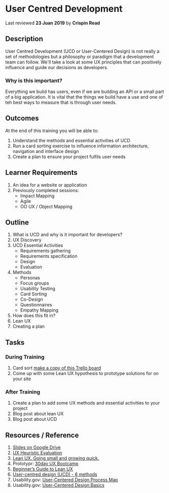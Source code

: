# User Centred Development
Last reviewed **23 Juan 2019** by **Crispin Read**

## Description
User Centred Development (UCD or User-Centered Design) is not really a set of methodologies but a philosophy or paradigm that a development team can follow. We'll take a look at some UX principles that can positively influence and guide our decisions as developers.

### Why is this important?
Everything we build has users, even if we are building an API or a small part of a big application. It is vital that the things we build have a use and one of teh best ways to measure that is through user needs.

## Outcomes

At the end of this training you will be able to:
1. Understand the methods and essential activities of UCD
1. Run a card sorting exercise to influence information architecture, navigation and interface design
1. Create a plan to ensure your project fulfils user needs

## Learner Requirements

1. An idea for a website or application
1. Previously completed sessions:
    - Impact Mapping
    - Agile
    - OO UX / Object Mapping

## Outline

1. What is UCD and why is it important for developers?
1. UX Discovery
1. UCD Essential Activities
    - Requirements gathering
    - Requirements specification
    - Design
    - Evaluation
1. Methods
    - Personas
    - Focus groups
    - Usability Testing
    - Card Sorting
    - Co-Design
    - Questionnaires
    - Empathy Mapping    
1. How does this fit in?
1. Lean UX
1. Creating a plan

## Tasks

### During Training
1. Card sort [make a copy of this Trello board](https://trello.com/b/tb1YTWlV/card-sort)
1. Come up with some Lean UX hypothesis to prototype solutions for on your site

### After Training
1. Create a plan to add some UX methods and essential activities to your project
2. Blog post about lean UX
3. Blog post about UCD

## Resources / Reference

1. [Slides on Google Drive](https://docs.google.com/presentation/d/1IWGvjNudejZyn6J3AVNW1NedbGC0eN7IKX0C5xcjYog/edit#slide=id.p)
1. [UX Heuristic Evaluation](https://uxknowledgebase.com/heuristic-evaluation-897bcd3ffcf4)
1. [Lean UX. Going small and growing quick.](https://blog.prototypr.io/lean-ux-going-small-and-growing-quicker-2b3a9f98d96)
1. Prototypr: [30day UX Bootcamp](https://blog.prototypr.io/https-blog-prototypr-io-ux-bootcamp-3/home)
1. [Beginner’s Guide to Lean UX](https://blog.prototypr.io/beginners-guide-to-lean-ux-defined-explained-228d18940acb)
1. [User-centred design (UCD) - 6 methods](https://www.webcredible.com/blog/user-centered-design-ucd-6-methods/)
1. Usability.gov: [User-Centered Design Process Map](https://www.usability.gov/how-to-and-tools/resources/ucd-map.html)
1. Usability.gov: [User-Centered Design Basics](https://www.usability.gov/what-and-why/user-centered-design.html)
